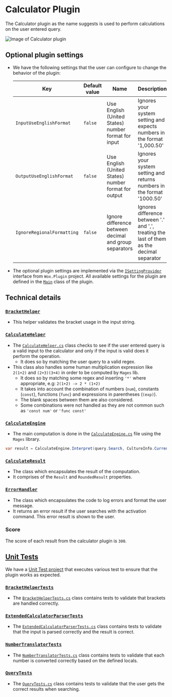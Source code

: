 # Calculator Plugin
The Calculator plugin as the name suggests is used to perform calculations on the user entered query.

![Image of Calculator plugin](/doc/images/launcher/plugins/calculator.png)

## Optional plugin settings

* We have the following settings that the user can configure to change the behavior of the plugin:

	| Key | Default value | Name | Description |
	|--------------|-----------|------------|------------|
	| `InputUseEnglishFormat` | `false` | Use English (United States) number format for input | Ignores your system setting and expects numbers in the format '1,000.50' |
	| `OutputUseEnglishFormat` | `false` | Use English (United States) number format for output | Ignores your system setting and returns numbers in the format '1000.50' |
	| `IgnoreRegionalFormatting` | `false` | Ignore difference between decimal and group separators | Ignores difference between '.' and ',', treating the last of them as the decimal separator |

* The optional plugin settings are implemented via the [`ISettingProvider`](/src/modules/launcher/Wox.Plugin/ISettingProvider.cs) interface from `Wox.Plugin` project. All available settings for the plugin are defined in the [`Main`](/src/modules/launcher/Plugins/Microsoft.PowerToys.Run.Plugin.Calculator/Main.cs) class of the plugin.

## Technical details

### [`BracketHelper`](/src/modules/launcher/Plugins/Microsoft.PowerToys.Run.Plugin.Calculator/BracketHelper.cs)
- This helper validates the bracket usage in the input string.

### [`CalculateHelper`](/src/modules/launcher/Plugins/Microsoft.PowerToys.Run.Plugin.Calculator/CalculateHelper.cs)
- The [`CalculateHelper.cs`](src/modules/launcher/Plugins/Microsoft.PowerToys.Run.Plugin.Calculator/CalculateHelper.cs) class checks to see if the user entered query is a valid input to the calculator and only if the input is valid does it perform the operation.
  - It does so by matching the user query to a valid regex.
- This class also handles some human multiplication expression like `2(1+2)` and `(2+3)(3+4)` in order to be computed by `Mages` lib.
  - It does so by matching some regex and inserting `'*'` where appropriate, e.g: `2(1+2) -> 2 * (1+2)`
  - It takes into account the combination of numbers (`num`), constants (`const`), functions (`func`) and expressions in parentheses (`(exp)`).
  - The blank spaces between them are also considered.
  - Some combinations were not handled as they are not common such as `'const num'` or `'func const'`

### [`CalculateEngine`](src/modules/launcher/Plugins/Microsoft.PowerToys.Run.Plugin.Calculator/CalculateEngine.cs)
- The main computation is done in the [`CalculateEngine.cs`](src/modules/launcher/Plugins/Microsoft.PowerToys.Run.Plugin.Calculator/CalculateEngine.cs) file using the `Mages` library.

```csharp
var result = CalculateEngine.Interpret(query.Search, CultureInfo.CurrentUICulture);
```

### [`CalculateResult`](src/modules/launcher/Plugins/Microsoft.PowerToys.Run.Plugin.Calculator/CalculateResult.cs)
- The class which encapsulates the result of the computation.
- It comprises of the `Result` and `RoundedResult` properties.

### [`ErrorHandler`](/src/modules/launcher/Plugins/Microsoft.PowerToys.Run.Plugin.Calculator/ErrorHandler.cs)
- The class which encapsulates the code to log errors and format the user message.
- It returns an error result if the user searches with the activation command. This error result is shown to the user.

### Score
The score of each result from the calculator plugin is `300`.


## [Unit Tests](/src/modules/launcher/Plugins/Microsoft.PowerToys.Run.Plugin.Calculator.UnitTests)
We have a [Unit Test project](/src/modules/launcher/Plugins/Microsoft.PowerToys.Run.Plugin.Calculator.UnitTests) that executes various test to ensure that the plugin works as expected.

### [`BracketHelperTests`](/src/modules/launcher/Plugins/Microsoft.PowerToys.Run.Plugin.Calculator.UnitTests/BracketHelperTests.cs)
- The [`BracketHelperTests.cs`](/src/modules/launcher/Plugins/Microsoft.PowerToys.Run.Plugin.Calculator.UnitTests/BracketHelperTests.cs) class contains tests to validate that brackets are handled correctly.

### [`ExtendedCalculatorParserTests`](/src/modules/launcher/Plugins/Microsoft.PowerToys.Run.Plugin.Calculator.UnitTests/ExtendedCalculatorParserTests.cs)
- The [`ExtendedCalculatorParserTests.cs`](/src/modules/launcher/Plugins/Microsoft.PowerToys.Run.Plugin.Calculator.UnitTests/ExtendedCalculatorParserTests.cs) class contains tests to validate that the input is parsed correctly and the result is correct.

### [`NumberTranslatorTests`](/src/modules/launcher/Plugins/Microsoft.PowerToys.Run.Plugin.Calculator.UnitTests/NumberTranslatorTests.cs)
- The [`NumberTranslatorTests.cs`](/src/modules/launcher/Plugins/Microsoft.PowerToys.Run.Plugin.Calculator.UnitTests/NumberTranslatorTests.cs) class contains tests to validate that each number is converted correctly based on the defined locals.

### [`QueryTests`](/src/modules/launcher/Plugins/Microsoft.PowerToys.Run.Plugin.Calculator.UnitTests/QueryTests.cs)
- The [`QueryTests.cs`](/src/modules/launcher/Plugins/Microsoft.PowerToys.Run.Plugin.Calculator.UnitTests/QueryTests.cs) class contains tests to validate that the user gets the correct results when searching.


